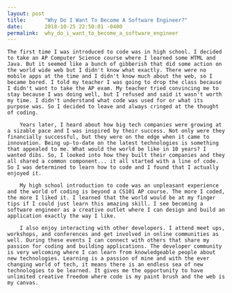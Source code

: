 ```yaml
---
layout: post
title:      "Why Do I Want To Become A Software Engineer?"
date:       2018-10-25 22:50:01 -0400
permalink:  why_do_i_want_to_become_a_software_engineer
---
```



    The first time I was introduced to code was in high school. I decided to take an AP Computer Science course where I learned some HTML and Java. But it seemed like a bunch of gibberish that did some action on the world wide web but I didn't know what exactly. There were no mobile apps at the time and I didn't know much about the web, so I became bored. I told my teacher I was going to drop the class because I didn't want to take the AP exam. My teacher tried convincing me to stay because I was doing well, but I refused and said it wasn't worth my time. I didn't understand what code was used for or what its purpose was. So I decided to leave and always cringed at the thought of coding.
		 
		Years later, I heard about how big tech companies were growing at a sizable pace and I was inspired by their success. Not only were they financially successful, but they were on the edge when it came to innovation. Being up-to-date on the latest technologies is something that appealed to me. What would the world be like in 10 years? I wanted dibs. So, I looked into how they built their companies and they all shared a common component... it all started with a line of code. So I was determined to learn how to code and I found that I actually enjoyed it.
		
		My high school introduction to code was an unpleasant experience and the world of coding is beyond a CS101 AP course. The more I coded, the more I liked it. I learned that the world would be at my finger tips if I could just learn this amazing skill. I see becoming a software engineer as a creative outlet where I can design and build an application exactly the way I like. 
		
		I also enjoy interacting with other developers. I attend meet ups, workshops, and conferences and get involved in online communities as well. During these events I can connect with others that share my passion for coding and building applications. The developer community is very welcoming where I can learn from knowledgeable people about new technologies. Learning is a passion of mine and with the ever changing world of tech, it means there is an endless sea of new technologies to be learned. It gives me the opportunity to have unlimited creative freedom where code is my paint brush and the web is my canvas.
